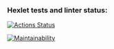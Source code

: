 ### Hexlet tests and linter status:
[![Actions Status](https://github.com/delavdele/python-project-49/workflows/hexlet-check/badge.svg)](https://github.com/delavdele/python-project-49/actions)

[![Maintainability](https://api.codeclimate.com/v1/badges/5295f02a1a0db29e1349/maintainability)](https://codeclimate.com/github/delavdele/python-project-49/maintainability)
